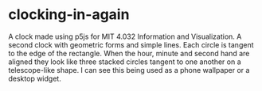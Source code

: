 # clocking-in-again
A clock made using p5js for MIT 4.032 Information and Visualization.
A second clock with geometric forms and simple lines. 
Each circle is tangent to the edge of the rectangle.
When the hour, minute and second hand are aligned they look like three stacked circles tangent to one another on a telescope-like shape.
I can see this being used as a phone wallpaper or a desktop widget.
